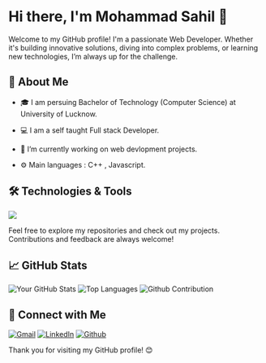 # Hi there, I'm Mohammad Sahil 👋

Welcome to my GitHub profile! I'm a passionate Web Developer. Whether it's building innovative solutions, diving into complex problems, or learning new technologies, I’m always up for the challenge.

## 🚀 About Me

- 🎓 I am persuing Bachelor of Technology (Computer Science) at University of Lucknow.

- 💻 I am a self taught Full stack Developer.

- 🔭 I’m currently working on web devlopment projects.

- ⚙️ Main languages : C++ , Javascript.
  
## 🛠️ Technologies & Tools

![](https://skillicons.dev/icons?i=js,html,css,react,cpp,expressjs,nodejs,mongodb,vite,git,postman,npm&perline=6)


Feel free to explore my repositories and check out my projects. Contributions and feedback are always welcome!

## 📈 GitHub Stats

![Your GitHub Stats](https://github-readme-stats.vercel.app/api?username=sahil2431&show_icons=true&hide_title=true&hide=prs&count_private=true&hide_rank=false&theme=radical)
![Top Languages](https://github-readme-stats.vercel.app/api/top-langs/?username=sahil2431&layout=compact&theme=dark)
![Github Contribution](https://github-readme-streak-stats.herokuapp.com/?user=sahil2431&theme=dark)

## 👥 Connect with Me

[<img src="https://skillicons.dev/icons?i=gmail" alt="Gmail"/>](mailto:mohammadsahil4343@gmail.com)
[<img src="https://skillicons.dev/icons?i=linkedin" alt="LinkedIn"/>](https://www.linkedin.com/in/mohammad-sahil-b74b2225a)
[<img src = "https://skillicons.dev/icons?i=github" alt="Github"/>](https://www.github.com/sahil2431)



Thank you for visiting my GitHub profile! 😊

